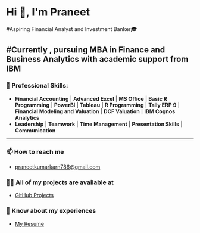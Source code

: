 # Hi 👋, I'm Praneet
#Aspiring Financial Analyst and Investment Banker🎓

#Currently , pursuing MBA in Finance and Business Analytics with academic support from IBM 
---

### 💼 Professional Skills:
- **Financial Accounting** | **Advanced Excel** | **MS Office** | **Basic R Programming** | **PowerBI** | **Tableau** | **R Programming** | **Tally ERP 9** | **Financial Modeling and Valuation** | **DCF Valuation** | **IBM Cognos Analytics**
-  **Leadership** | **Teamwork** | **Time Management** | **Presentation Skills** | **Communication**

---

### 📫 How to reach me
- praneetkumarkarn786@gmail.com

### 👨‍💻 All of my projects are available at
- [GitHub Projects](https://github.com/pran786166)

### 📄 Know about my experiences
- [My Resume](https://drive.google.com/file/d/1775HhD8Px2mfDFbGz-rj0dCct70yMKga/view?usp=drive_link)



